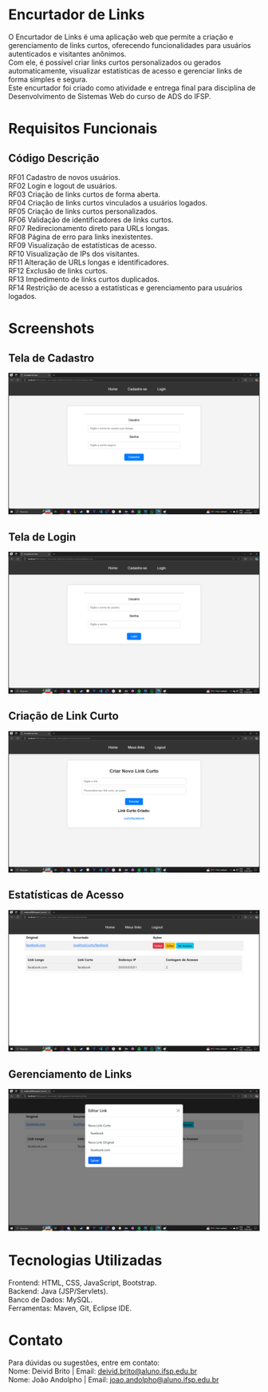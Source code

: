 # Encurtador de Links
O Encurtador de Links é uma aplicação web que permite a criação e gerenciamento de links curtos, oferecendo funcionalidades para usuários autenticados e visitantes anônimos.  <br>
Com ele, é possível criar links curtos personalizados ou gerados automaticamente, visualizar estatísticas de acesso e gerenciar links de forma simples e segura.  <br>
Este encurtador foi criado como atividade e entrega final para disciplina de Desenvolvimento de Sistemas Web do curso de ADS do IFSP.  <br>

# Requisitos Funcionais
## Código	Descrição
RF01	Cadastro de novos usuários.  <br>
RF02	Login e logout de usuários.  <br>
RF03	Criação de links curtos de forma aberta.  <br>
RF04	Criação de links curtos vinculados a usuários logados.  <br>
RF05	Criação de links curtos personalizados.  <br>
RF06	Validação de identificadores de links curtos.  <br>
RF07	Redirecionamento direto para URLs longas.  <br>
RF08	Página de erro para links inexistentes.  <br>
RF09	Visualização de estatísticas de acesso.  <br>
RF10	Visualização de IPs dos visitantes.  <br>
RF11	Alteração de URLs longas e identificadores.  <br>
RF12	Exclusão de links curtos.  <br>
RF13	Impedimento de links curtos duplicados.  <br>
RF14	Restrição de acesso a estatísticas e gerenciamento para usuários logados.  <br>

# Screenshots
## Tela de Cadastro
![Tela Cadastro](assets/telas/cadastro.png)

## Tela de Login
![Tela Login](assets/telas/login.png)

## Criação de Link Curto
![Criação link](assets/telas/insercaolinklogado.png)

## Estatísticas de Acesso
![Tela Acessos](assets/telas/exibicaolinkscurtos.png)

## Gerenciamento de Links
![Tela Edicao](assets/telas/edicaolinkcurto.png)


# Tecnologias Utilizadas
Frontend: HTML, CSS, JavaScript, Bootstrap.  <br>
Backend: Java (JSP/Servlets).  <br>
Banco de Dados: MySQL.  <br>
Ferramentas: Maven, Git, Eclipse IDE.

# Contato
Para dúvidas ou sugestões, entre em contato: <br>
Nome: Deivid Brito | Email: deivid.brito@aluno.ifsp.edu.br <br>
Nome: João Andolpho | Email: joao.andolpho@aluno.ifsp.edu.br

